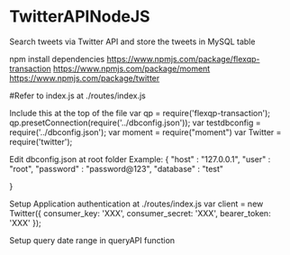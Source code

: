 # TwitterAPINodeJS
Search tweets via Twitter API and store the tweets in MySQL table 

npm install dependencies
https://www.npmjs.com/package/flexqp-transaction
https://www.npmjs.com/package/moment
https://www.npmjs.com/package/twitter

#Refer to index.js at ./routes/index.js

Include this at the top of the file
var qp = require('flexqp-transaction');
qp.presetConnection(require('../dbconfig.json'));
var testdbconfig = require('../dbconfig.json');
var moment = require("moment")
var Twitter = require('twitter');

Edit dbconfig.json at root folder 
Example: 
{
    "host" : "127.0.0.1",
    "user" : "root",
    "password" : "password@123",
    "database" : "test"

}

Setup Application authentication at ./routes/index.js
var client = new Twitter({
  consumer_key: 'XXX',
  consumer_secret: 'XXX',
  bearer_token: 'XXX'
});

Setup query date range in queryAPI function 
